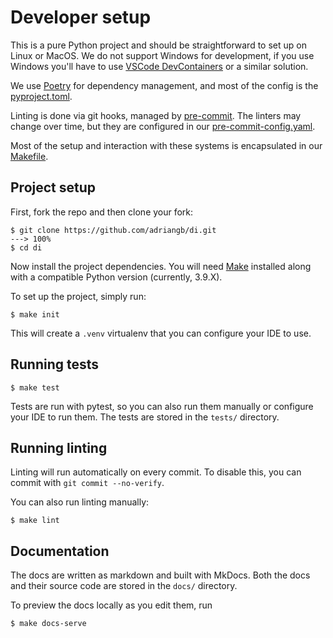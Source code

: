 # Developer setup

This is a pure Python project and should be straightforward to set up on Linux or MacOS.
We do not support Windows for development, if you use Windows you'll have to use [VSCode DevContainers] or a similar solution.

We use [Poetry] for dependency management, and most of the config is the [pyproject.toml].

Linting is done via git hooks, managed by [pre-commit].
The linters may change over time, but they are configured in our [pre-commit-config.yaml].

Most of the setup and interaction with these systems is encapsulated in our [Makefile].

## Project setup

First, fork the repo and then clone your fork:

<div class="termy">

```console
$ git clone https://github.com/adriangb/di.git
---> 100%
$ cd di
```

</div>

Now install the project dependencies.
You will need [Make] installed along with a compatible Python version (currently, 3.9.X).

To set up the project, simply run:

<div class="termy">

```console
$ make init
```

</div>

This will create a `.venv` virtualenv that you can configure your IDE to use.

## Running tests

<div class="termy">

```console
$ make test
```

</div>

Tests are run with pytest, so you can also run them manually or configure your IDE to run them.
The tests are stored in the `tests/` directory.

## Running linting

Linting will run automatically on every commit.
To disable this, you can commit with `git commit --no-verify`.

You can also run linting manually:

<div class="termy">

```console
$ make lint
```

</div>

## Documentation

The docs are written as markdown and built with MkDocs.
Both the docs and their source code are stored in the `docs/` directory.

To preview the docs locally as you edit them, run

<div class="termy">

```console
$ make docs-serve
```

</div>

[make]: https://www.gnu.org/software/make/
[makefile]: https://github.com/adriangb/di/blob/main/Makefile
[poetry]: https://python-poetry.org/docs/master/
[pre-commit]: https://pre-commit.com
[pre-commit-config.yaml]: https://github.com/adriangb/di/blob/main/.pre-commit-config.yaml
[pyproject.toml]: https://github.com/adriangb/di/blob/main/pyproject.toml
[vscode devcontainers]: https://code.visualstudio.com/docs/remote/containers
